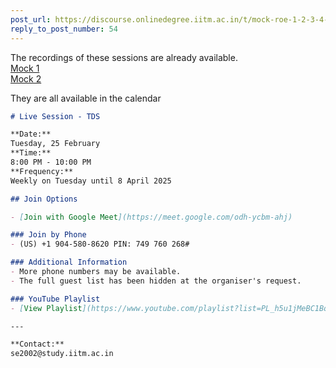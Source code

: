 ```yaml
---
post_url: https://discourse.onlinedegree.iitm.ac.in/t/mock-roe-1-2-3-4-tds-jan-2025/168449/55
reply_to_post_number: 54
---
```

The recordings of these sessions are already available.  
[Mock 1](https://drive.google.com/file/u/1/d/1FTpoBrflLUJicycg3uu2R2dF2KZ9dRsM/view?usp=drive_web)  
[Mock 2](https://drive.google.com/file/d/19LRqnJ7Gl0X4pK5xc17eCQA-79hbTZKE/view)

They are all available in the calendar  

```markdown
# Live Session - TDS

**Date:**  
Tuesday, 25 February  
**Time:**  
8:00 PM - 10:00 PM  
**Frequency:**  
Weekly on Tuesday until 8 April 2025

## Join Options

- [Join with Google Meet](https://meet.google.com/odh-ycbm-ahj)

### Join by Phone
- (US) +1 904-580-8620 PIN: 749 760 268#

### Additional Information
- More phone numbers may be available.
- The full guest list has been hidden at the organiser's request.

### YouTube Playlist
- [View Playlist](https://www.youtube.com/playlist?list=PL_h5u1jMeBC1BquBhgunA4t08XAsxA-C)

---

**Contact:**  
se2002@study.iitm.ac.in
```